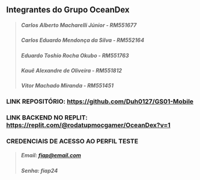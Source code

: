 ## Integrantes do Grupo OceanDex
> ##### Carlos Alberto Macharelli Júnior - RM551677
> ##### Carlos Eduardo Mendonça da Silva - RM552164
> ##### Eduardo Toshio Rocha Okubo - RM551763
> ##### Kauê Alexandre de Oliveira - RM551812
> ##### Vitor Machado Miranda - RM551451

### LINK REPOSITÓRIO: https://github.com/Duh0127/GS01-Mobile
### LINK BACKEND NO REPLIT: https://replit.com/@rodatupmocgamer/OceanDex?v=1

### CREDENCIAIS DE ACESSO AO PERFIL TESTE
> ##### Email: fiap@email.com
> ##### Senha: fiap24 

